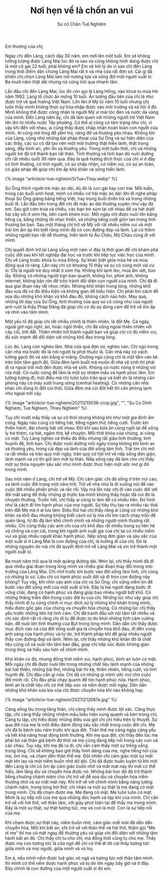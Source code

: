 ﻿---
title: Nơi hẹn về là chốn an vui
author: Sư cô Chân Tuệ Nghiêm
---

Em thương của chị,

Ngày chị đến Làng, cách đây 30 năm, em mới lên một tuổi. Em sẽ không tưởng tượng được Làng Mai lúc đó ra sao và cũng không hình dung được chị là một cô gái 22 tuổi, phải không em? Em sẽ hỏi lý do vì sao chị đến Làng trong thời điểm dân chúng Làng Mai rất ít và nhà cửa rất đơn sơ. Cái gì đã khiến chị chọn Làng Mai làm nơi nương tựa và sống đời một người xuất sĩ. Ba mươi năm thật dài nhưng nó cũng trôi qua nhanh lắm.

Lần đầu chị đến Làng Mai, lúc đó còn gọi là Làng Hồng, vào khoá tu mùa Hè năm 1992. Làng tổ chức ăn mừng 10 tuổi. Ấn tượng đầu tiên của chị là như được trở về quê hương Việt Nam. Lớn lên ở Mỹ từ năm 10 tuổi nhưng chị luôn thấy mình không thực sự hòa nhập được vào môi trường và xã hội ở đó. Mình không thể được công nhận là người Mỹ vì mái tóc đen và nước da vàng của mình. Đến Làng năm ấy, chị đã làm quen với những người trẻ Việt Nam lớn lên từ nhiều nước Tây phương. Có thể ai cũng có tâm trạng như chị, vì vậy khi đến với nhau, ai cũng thấy được chấp nhận hoàn toàn con người của mình. Ai cũng mở lòng để yểm trợ, nâng đỡ và thương yêu nhau. Không khí của Làng, cũng như những bài pháp thoại của Sư Ông và sự hiện diện của các thầy, các sư cô đã tạo nên một môi trường thật hiền lành, thật trong sáng, đầy bình an, yên ổn và thương yêu. Trong một tuần thôi, chị và những người trẻ đã trở thành bạn rất thân. Tình thương và tình bạn đó nuôi dưỡng chị rất nhiều suốt 30 năm qua. Đây là quê hương đích thực của chị vì ở đây có tình thương, có tình người, có sự chấp nhận, có niềm vui, có sự an toàn, có giáo pháp để giúp chị ôm ấp khó khăn và sống hiền lành.

<!-- {% image "article/sr-tue-nghiem/20211210012e.jpg" %} -->
{% image "article/sr-tue-nghiem/SrTue+Thay.webp" %}

Sư Ông thích người trẻ mặc áo dài, dù đó là con gái hay con trai. Mỗi tuần, trong các buổi sinh hoạt, mình có nhiều cơ hội mặc áo dài: khi đi nghe pháp thoại Sư Ông giảng bằng tiếng Việt, hay trong buổi thiền trà và trong những buổi lễ. Lần đầu tiên trong đời chị đã mặc áo dài thường xuyên như vậy đó em. Sau giờ cơm trưa và chiều, các bạn trẻ xúm lại với nhau để ca hát dưới hai cây sồi ở xóm Hạ, bên cạnh khóm trúc. Mỗi ngày chị được nuôi lớn bằng tiếng ca, bằng những lời nhạc thiền, và những tiếng cười giòn tan trong tình thương bè bạn. Sau một tháng chị trở về Mỹ với rất nhiều niềm vui và một trái tim ấm áp khi biết rằng mình đã có con đường đẹp và lành. Lại có thêm những người bạn rất dễ thương, hiền lành từ Âu Châu, Mỹ Châu cùng đi với mình.

Chị quyết định trở lại Làng sống một năm vì đây là thời gian để chị khám phá cuộc đời sau khi tốt nghiệp đại học và trước khi tiếp tục việc học của mình. Chị về Làng trước khóa tu mùa Đông. Sự khác biệt giữa mùa hè và mùa đông quá rõ ràng. Lần này chỉ có khoảng 15 thầy và sư cô cùng một vài cư sĩ. Chị là người trẻ duy nhất ở xóm Hạ. Không khí lạnh lẽo, mưa ẩm ướt, bùn lầy. Không có những người bạn bao quanh, không tivi, phim ảnh, không internet, không bận rộn để trốn tránh đối diện con người của mình. Chị đã đi qua giai đoạn này rất nhọc nhằn. Những khó khăn trong lòng, những khổ đau xưa đã có đủ điều kiện và không gian để biểu hiện. Chị phải tìm cách để xoa dịu những khó khăn và khổ đau đó, không cách nào hơn. May quá, những lời dạy của Sư Ông, tình thương của quý sư cô cũng như của người anh ruột là thầy Pháp Đăng đã giúp chị có đủ sự dũng cảm để trở về ôm ấp và nhìn vào tâm mình. 

Một yếu tố đã giúp chị rất nhiều chính là thiên nhiên, là đất Mẹ. Cả ngày, ngoài giờ ngủ nghỉ, ăn, hoặc ngồi thiền, chị đã sống ngoài thiên nhiên với cây cối, trời đất. Thiên nhiên trở thành người bạn và giúp chị có đủ niềm vui, đủ sức mạnh để đối diện với những khổ đau trong lòng. 

Lúc đó, Làng còn nghèo lắm. Nhà cửa quá đơn sơ, nghèo nàn. Chị ngủ trong căn nhà mà trước đó là nơi người ta phơi thuốc lá. Căn nhà này có vách tường gạch đỏ và sàn bằng xi măng. Giường ngủ cũng chỉ là một tấm ván kê trên bốn tấm gạch đỏ. Giữa đêm lạnh buốt mà muốn đi nhà vệ sinh thì phải đi ra ngoài trời mới đến được nhà vệ sinh. Không có nước nóng ở những vòi rửa mặt. Có nước nóng để tắm là một sự nhiệm mầu và hạnh phúc lắm. Em tưởng tượng đi, một điều mà chị luôn luôn trân quý và biết ơn là những căn phòng này có máy sưởi trung ương (central heating). Có những căn nhà khác chỉ dùng lò đốt củi thôi. Giữa đêm mà củi đốt hết thì căn phòng lạnh như ngoài trời vậy.

{% image "article/sr-tue-nghiem/20211210036-crop.jpg", "", "Su Co Dinh Nghiem, Tue Nghiem, Thieu Nghiem" %}

Tuy chỉ mười mấy thầy và sư cô thôi nhưng không khí như một gia đình ấm cúng. Ngày nào cũng có tiếng hát, tiếng ngâm thơ, tiếng cười. Trước khi thiền hành, đại chúng hát với nhau. Đôi khi sau bữa ăn cũng ngồi lại để uống ly trà thơm, ca hát, ngâm thơ, kể chuyện. Mỗi thời khóa của chúng, ai cũng có mặt. Tuy Làng nghèo và thiếu đủ điều nhưng rất giàu tình thương, tình huynh đệ, tình bạn. Chị được nuôi dưỡng mỗi ngày trong không khí bình an và thương yêu, trong cái đẹp và lành của đời sống tâm linh. Trái tim chị mở ra rất nhiều và trân quý mỗi ngày, trân quý cơ hội trở về nếp sống đơn giản, lành mạnh và có thì giờ làm mới tự thân. Nếp sống này đã làm cho chị thấy một sự thỏa nguyện sâu sắc như mình được thực hiện một ước mơ gì đó trong mình.

Sau một năm ở Làng, chị trở về Mỹ. Chị cảm giác chị đã sống ở trên núi cao, xa lánh cuộc đời trong một năm trời. Trở về nhà như là đi xuống núi để vào cuộc đời nhiều phiền phức và rắc rối. Vậy mà lần này chị đi vào cuộc đời với đôi mắt sáng để thấy những gì trước kia mình không thấy hoặc đã coi đó là chuyện thường. Trước hết, chị thấy ai cũng lo làm để có nhiều tiền. Đó hình như là cách đi tìm hạnh phúc của mọi người. Sự tiêu thụ tạo ra nhiều rác thải trên đất Mẹ mà ít ai lưu tâm. Điều thứ hai chị thấy rằng ai cũng có những khó khăn và khổ đau nhưng không biết cách xử lý mà chỉ tìm cách chạy trốn để quên lãng, từ đó đã làm khổ chính mình và những người mình thương rất nhiều. Chị cũng thấy các anh chị của chị khổ đau rất nhiều trong sự liên hệ vợ chồng và con cái, trong khi người anh xuất gia của chị lại có nhiều niềm vui và giúp nhiều người khác hạnh phúc. Nếp sống đơn giản và sâu sắc của một xuất sĩ ở Làng Mai là con đường của chị, là hướng đi của chị. Đó là những nguyên do mà chị đã quyết định trở về Làng Mai và xin trở thành một người xuất sĩ. 

Ba mươi năm trôi qua là một quãng đường dài. Nhìn lại, chị thấy mình đã đi qua nhiều giai đoạn trong lòng mình và nhiều giai đoạn thay đổi trong môi trường của Làng Mai. Chị nhớ trước khi bước vào đời sống tâm linh, chị cũng có những lo sợ. Liệu chị có hạnh phúc suốt đời và đi trọn con đường này không? Tuy vậy, khi nhìn vào anh của chị và Sư Ông, chị vững niềm tin để bước vào đời sống mới của một xuất sĩ trẻ. Đây là hai người đang bước đi vững chãi, đang có hạnh phúc và đang giúp bao nhiêu người bớt khổ. Có những thăng trầm đến trong cuộc đời tu của chị. Những lúc như vậy giúp chị thấy mình đi tu cũng chính vì mục đích xử lý những khó khăn trong mình, hiểu được gốc gác của chúng và chuyển hóa chúng. Có những lúc chị thấy yếu trước những liên hệ tình cảm. Chị đã tranh đấu với nội tâm rất nhiều và chị xác định rất rõ rằng chị đi tu để được tự do khỏi những tình cảm vướng bận, để nuôi lớn tình thương của Bụt trong lòng mình. Dần dần chị thấy được mục đích cao cả của đời sống xuất gia là chuyển hóa khổ đau, đi đến vùng ánh sáng của hạnh phúc và tự do, trở thành pháp khí để giúp nhiều người thấy con đường đẹp và lành. Nhìn lại, chị thấy những khó khăn đó là chất liệu củng cố và nuôi lớn tâm ban đầu, giúp chị tiếp xúc được không gian trong lòng và hiểu sâu hơn về chính mình.

Khó khăn có đó, nhưng đồng thời niềm vui, hạnh phúc, bình an luôn có mặt. Mỗi ngày chị đã được nuôi lớn trong những chất liệu lành mạnh của những bài hát thiền, những bài thơ, những bài thi kệ, thiên nhiên, tiếng cười, và tình huynh đệ. Chị đâu cần gì nữa. Chị đã có những gì mình ước mơ cho cuộc đời mình rồi. Chị đâu phải chạy quanh để tìm hạnh phúc nữa. Hạnh phúc, bình an là chất liệu chị có thể tiếp xúc và nếm được mỗi ngày. Dần dần những khó khăn xưa kia của chị được chuyển hóa khi nào không hay. 

{% image "article/sr-tue-nghiem/20211212087e.jpg" %}

Càng sống lâu trong tăng thân, chị càng thấy mình được lột xác. Càng thực tập, chị càng thấy những nhiệm mầu biểu hiện xung quanh và bên trong chị. Càng tu tập, chị hiểu được những điều xưa giờ chị chỉ hiểu trên lý thuyết. Sự qua đời của mẹ là một điều đánh động sâu sắc nhất trong cuộc đời chị. Mẹ chị đã bị bệnh sáu năm trước khi qua đời. Thân thể mẹ càng ngày càng yếu và hết khả năng hoạt động bình thường. Khi mẹ qua đời, chị thấy đến lúc mẹ phải bỏ cái thân già bệnh đó thôi và mẹ cũng đang tiếp nối trong các con và các cháu. Tuy vậy, khi mẹ đã ra đi, chị vẫn cảm thấy một sự trống vắng trong lòng. Chị sẽ không bao giờ thấy hình dáng của mẹ, nghe tiếng nói của mẹ, ôm mẹ, và chạm đến thân thể mẹ. Đột nhiên chị cảm giác một sự mất mát lớn lao và một niềm buồn nhớ dữ dội. Chị đã được huấn luyện từ khi mới đến Làng là chỉ có ôm ấp cảm giác buồn nhớ và mất mát này thì mới có thể hiểu, làm lắng dịu  và chuyển hóa được nó. Những bài học đó đã trở thành tiếng chuông chánh niệm cho chị trở về để xoa dịu và chuyển hóa niềm thương nhớ và sự mất mát này. Khi trở về với chính mình bằng năng lượng chánh niệm, trong từng hơi thở, chị nhận ra một sự thật là mẹ đang có mặt trong mình. Chị đã chạm được mẹ. Mẹ đang có mặt. Mẹ luôn luôn có mặt. Mình là sự tiếp nối của mẹ qua những đức hạnh và tập khí của mình. Chỉ cần trở về với hơi thở, với thân tâm, với giây phút hiện tại để thấy mẹ trong mình. Đây là một sự thật, sự thật tương tức, mẹ và con là một. Con là sự tiếp nối của mẹ.

Khi chạm được sự thật này, niềm buồn nhớ, cảm giác mất mát đã dần dần chuyển hóa. Mỗi khi bất an, chị trở về với thân thể và hơi thở, thầm gọi “Mẹ ơi mẹ” thì mẹ có mặt ngay để thương yêu và giúp chị đối diện với những tâm hành bất an đó. Chị thấy chị tu cho chị, mà đồng thời cũng tu cho mẹ. Thấy được mẹ con tương tức là cửa ngõ để chị có thể đi tới cái thấy tương tức giữa mình và mọi người, giữa mình và vũ trụ. 

Em à, nếu mình nếm được tuệ giác vô ngã và tương tức nơi thân tâm mình thì mình có thể nếm được hạnh phúc và tự do lớn ngay bây giờ và ở đây. Đây chính là con đường của một người xuất sĩ đó em. 
